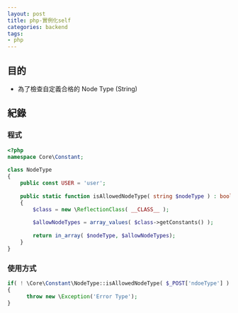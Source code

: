 ```yaml
---
layout: post
title: php-實例化self
categories: backend
tags:
- php
---
```

## 目的 ##

 - 為了檢查自定義合格的 Node Type (String)
 <!-- more -->
 
## 紀錄 ##

### 程式 ###
```php
<?php
namespace Core\Constant;
 
class NodeType
{
    public const USER = 'user';
    
    public static function isAllowedNodeType( string $nodeType ) : bool
    {
        $class = new \ReflectionClass( __CLASS__ );
        
        $allowNodeTypes = array_values( $class->getConstants() );
        
        return in_array( $nodeType, $allowNodeTypes);
    }
}
```

### 使用方式 ###

```php
if( ! \Core\Constant\NodeType::isAllowedNodeType( $_POST['ndoeType'] )
{
      throw new \Exception('Error Type');
}
```
